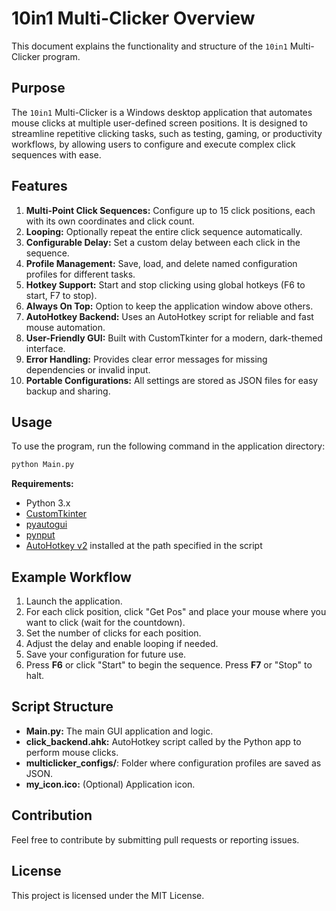 # 10in1 Multi-Clicker Overview

This document explains the functionality and structure of the `10in1` Multi-Clicker program.

## Purpose

The `10in1` Multi-Clicker is a Windows desktop application that automates mouse clicks at multiple user-defined screen positions. It is designed to streamline repetitive clicking tasks, such as testing, gaming, or productivity workflows, by allowing users to configure and execute complex click sequences with ease.

## Features

1. **Multi-Point Click Sequences:** Configure up to 15 click positions, each with its own coordinates and click count.
2. **Looping:** Optionally repeat the entire click sequence automatically.
3. **Configurable Delay:** Set a custom delay between each click in the sequence.
4. **Profile Management:** Save, load, and delete named configuration profiles for different tasks.
5. **Hotkey Support:** Start and stop clicking using global hotkeys (F6 to start, F7 to stop).
6. **Always On Top:** Option to keep the application window above others.
7. **AutoHotkey Backend:** Uses an AutoHotkey script for reliable and fast mouse automation.
8. **User-Friendly GUI:** Built with CustomTkinter for a modern, dark-themed interface.
9. **Error Handling:** Provides clear error messages for missing dependencies or invalid input.
10. **Portable Configurations:** All settings are stored as JSON files for easy backup and sharing.

## Usage

To use the program, run the following command in the application directory:

```sh
python Main.py
```

**Requirements:**
- Python 3.x
- [CustomTkinter](https://github.com/TomSchimansky/CustomTkinter)
- [pyautogui](https://pypi.org/project/pyautogui/)
- [pynput](https://pypi.org/project/pynput/)
- [AutoHotkey v2](https://www.autohotkey.com/) installed at the path specified in the script

## Example Workflow

1. Launch the application.
2. For each click position, click "Get Pos" and place your mouse where you want to click (wait for the countdown).
3. Set the number of clicks for each position.
4. Adjust the delay and enable looping if needed.
5. Save your configuration for future use.
6. Press **F6** or click "Start" to begin the sequence. Press **F7** or "Stop" to halt.

## Script Structure

- **Main.py:** The main GUI application and logic.
- **click_backend.ahk:** AutoHotkey script called by the Python app to perform mouse clicks.
- **multiclicker_configs/**: Folder where configuration profiles are saved as JSON.
- **my_icon.ico:** (Optional) Application icon.

## Contribution

Feel free to contribute by submitting pull requests or reporting issues.

## License

This project is licensed under the MIT License.
